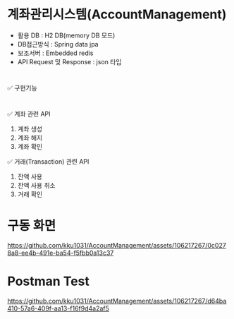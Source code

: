 # 계좌관리시스템(AccountManagement)
- 활용 DB : H2 DB(memory DB 모드)
- DB접근방식 : Spring data jpa
- 보조서버 : Embedded redis
- API Request 및 Response : json 타입
#
✅ 구현기능
#
✅ 계좌 관련 API
1) 계좌 생성
2) 계좌 해지
3) 계좌 확인

✅ 거래(Transaction) 관련 API
1) 잔액 사용
2) 잔액 사용 취소
3) 거래 확인
#
# 구동 화면


https://github.com/kku1031/AccountManagement/assets/106217267/0c0278a8-ee4b-491e-ba54-f5fbb0a13c37

#
# Postman Test


https://github.com/kku1031/AccountManagement/assets/106217267/d64ba410-57a6-409f-aa13-f16f9d4a2af5



